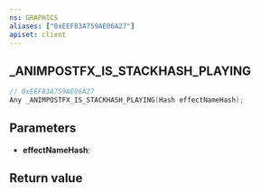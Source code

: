 ```yaml
---
ns: GRAPHICS
aliases: ["0xEEF83A759AE06A27"]
apiset: client
---
```

## _ANIMPOSTFX_IS_STACKHASH_PLAYING

```c
// 0xEEF83A759AE06A27
Any _ANIMPOSTFX_IS_STACKHASH_PLAYING(Hash effectNameHash);
```


## Parameters
* **effectNameHash**:

## Return value